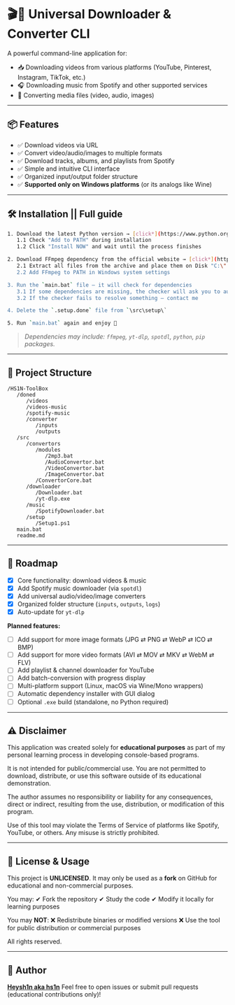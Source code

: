 
# 🎬🎵 Universal Downloader & Converter CLI

A powerful command-line application for:

* 📥 Downloading videos from various platforms (YouTube, Pinterest, Instagram, TikTok, etc.)
* 🎧 Downloading music from Spotify and other supported services
* 🔄 Converting media files (video, audio, images)

---

## 📦 Features

* ✅ Download videos via URL
* ✅ Convert video/audio/images to multiple formats
* ✅ Download tracks, albums, and playlists from Spotify
* ✅ Simple and intuitive CLI interface
* ✅ Organized input/output folder structure
* ✅ **Supported only on Windows platforms** (or its analogs like Wine)

---

## 🛠 Installation || Full guide

```bash
1. Download the latest Python version → [click*](https://www.python.org/downloads/)
   1.1 Check "Add to PATH" during installation  
   1.2 Click "Install NOW" and wait until the process finishes  

2. Download FFmpeg dependency from the official website → [click*](https://ffmpeg.org/download.html)  
   2.1 Extract all files from the archive and place them on Disk "C:\"  
   2.2 Add FFmpeg to PATH in Windows system settings  

3. Run the `main.bat` file — it will check for dependencies  
   3.1 If some dependencies are missing, the checker will ask you to auto-install — type "Y" and press Enter  
   3.2 If the checker fails to resolve something — contact me  

4. Delete the `.setup.done` file from `\src\setup\`  

5. Run `main.bat` again and enjoy 🚀  
```

> *Dependencies may include: `ffmpeg`, `yt-dlp`, `spotdl`, `python`, `pip` packages.*

---

## 📁 Project Structure

```
/HS1N-ToolBox
   /doned
      /videos
      /videos-music
      /spotify-music
      /converter
         /inputs
         /outputs
   /src
      /convertors
         /modules
            /2mp3.bat
            /AudioConvertor.bat
            /VideoConvertor.bat
            /ImageConvertor.bat
         /ConvertorCore.bat
      /downloader
         /Downloader.bat
         /yt-dlp.exe
      /music
         /SpotifyDownloader.bat
      /setup
         /Setup1.ps1
   main.bat
   readme.md
```

---

## 🚀 Roadmap

* [x] Core functionality: download videos & music
* [x] Add Spotify music downloader (via `spotdl`)
* [x] Add universal audio/video/image converters
* [x] Organized folder structure (`inputs`, `outputs`, `logs`)
* [x] Auto-update for `yt-dlp`

**Planned features:**

* [ ] Add support for more image formats (JPG ⇄ PNG ⇄ WebP ⇄ ICO ⇄ BMP)
* [ ] Add support for more video formats (AVI ⇄ MOV ⇄ MKV ⇄ WebM ⇄ FLV)
* [ ] Add playlist & channel downloader for YouTube
* [ ] Add batch-conversion with progress display
* [ ] Multi-platform support (Linux, macOS via Wine/Mono wrappers)
* [ ] Automatic dependency installer with GUI dialog
* [ ] Optional `.exe` build (standalone, no Python required)

---

## ⚠️ Disclaimer

This application was created solely for **educational purposes** as part of my personal learning process in developing console-based programs.

It is not intended for public/commercial use.
You are not permitted to download, distribute, or use this software outside of its educational demonstration.

The author assumes no responsibility or liability for any consequences, direct or indirect, resulting from the use, distribution, or modification of this program.

Use of this tool may violate the Terms of Service of platforms like Spotify, YouTube, or others. Any misuse is strictly prohibited.

---

## 📜 License & Usage

This project is **UNLICENSED**.
It may only be used as a **fork** on GitHub for educational and non-commercial purposes.

You may:
✔ Fork the repository
✔ Study the code
✔ Modify it locally for learning purposes

You may **NOT**:
❌ Redistribute binaries or modified versions
❌ Use the tool for public distribution or commercial purposes

All rights reserved.

---

## 👤 Author

**[Heysh1n aka hs1n](https://github.com/Heysh1n)**
Feel free to open issues or submit pull requests (educational contributions only)!

